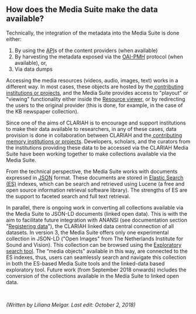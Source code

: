 ## How does the Media Suite make the data available?

Technically, the integration of the metadata into the Media Suite is done either:

1. By using the [API](http://mediasuite.clariah.nl/documentation/glossary/api)s of the content providers (when available)
2. By harvesting the metadata exposed via the [OAI-PMH](http://mediasuite.clariah.nl/documentation/glossary/oaipmh) protocol (when available), or,
3. Via data dumps

Accessing the media resources (videos, audio, images, text) works in a different way. In most cases, these objects are hosted by the[ contributing institutions or projects](http://mediasuitedata.clariah.nl/group), and the Media Suite provides access to "playout" or "viewing" functionality either inside the [Resource viewer](http://mediasuite.clariah.nl/documentation/tools/resource-viewer), or by redirecting the users to the original provider (this is done, for example, in the case of the KB newspaper collection).

Since one of the aims of CLARIAH is to encourage and support institutions to make their data available to researchers, in any of these cases, data provision is done in collaboration between CLARIAH and the[ contributing memory institutions or projects](http://mediasuitedata.clariah.nl/group). Developers, scholars, and the curators from the institutions providing these data to be accessed via the CLARIAH Media Suite have been working together to make collections available via the Media Suite.

From the technical perspective, the Media Suite works with documents expressed in [JSON](http://mediasuite.clariah.nl/documentation/glossary/json) format. These documents are stored in [Elastic Search (ES)](http://mediasuite.clariah.nl/documentation/glossary/elastic-search) indexes, which can be search and retrieved using Lucene (a free and open source information retrieval software library). The strengths of ES are the support to faceted search and full text retrieval.

In parallel, there is ongoing work in converting all collections available via the Media Suite to JSON-LD documents (linked open data). This is with the aim to facilitate future integration with ANANSI (see documentation section "[Registering data](http://mediasuite.clariah.nl/documentation/data/register-data)"), the CLARIAH linked data central connection of all datasets. In version 3, the Media Suite offers only one experimental collection in JSON-LD ("Open Images" from The Netherlands Institute for Sound and Vision). This collection can be browsed using the [Exploratory search tool](http://mediasuite.clariah.nl/documentation/tools/exploratory-search). The “media objects” available in this way, are connected to the ES indexes, thus, users can seamlessly search and navigate this collection in both the ES-based Media Suite tools and the linked-data based exploratory tool. Future work (from September 2018 onwards) includes the conversion of the collections available in the Media Suite to linked open data.

​	

*(Written by Liliana Melgar. Last edit: October 2, 2018)*